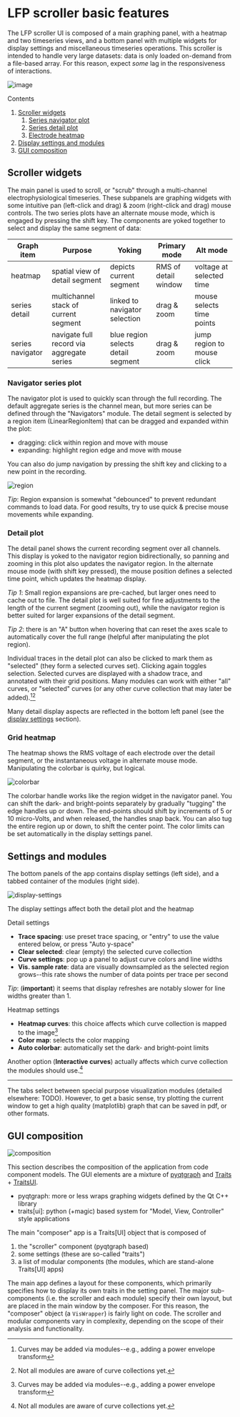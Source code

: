 # LFP scroller basic features

The LFP scroller UI is composed of a main graphing panel, with a heatmap and two timeseries views, and a bottom panel with multiple widgets for display settings and miscellaneous timeseries operations. This scroller is intended to handle very large datasets: data is only loaded on-demand from a file-based array. For this reason, expect *some* lag in the responsiveness of interactions.

![image](images/scroller-components.png)

Contents

1. [Scroller widgets](#scroller-overview)
    1. [Series navigator plot](#navigator)
    2. [Series detail plot](#detail)
    3. [Electrode heatmap](#heatmap)
1. [Display settings and modules](#traits-panel)
1. [GUI composition](#gui-composition)

## Scroller widgets <a name="scroller-overview"></a>

The main panel is used to scroll, or "scrub" through a multi-channel electrophysiological timeseries. 
These subpanels are graphing widgets with some intuitive pan (left-click and drag) & zoom (right-click and drag) mouse controls.
The two series plots have an alternate mouse mode, which is engaged by pressing the shift key.
The components are yoked together to select and display the same segment of data:


| Graph item | Purpose | Yoking | Primary mode | Alt mode |
| ---------- | ------- | ------ | ------------ | -------- |
| heatmap | spatial view of detail segment | depicts current segment | RMS of detail window | voltage at selected time |
| series detail | multichannel stack of current segment | linked to navigator selection | drag & zoom | mouse selects time points |
| series navigator | navigate full record via aggregate series | blue region selects detail segment | drag & zoom | jump region to mouse click |


### Navigator series plot <a name="navigator"></a>

The navigator plot is used to quickly scan through the full recording. 
The default aggregate series is the channel mean, but more series can be defined through the "Navigators" module.
The detail segment is selected by a region item (LinearRegionItem) that can be dragged and expanded within the plot:

* dragging: click within region and move with mouse
* expanding: highlight region edge and move with mouse

You can also do jump navigation by pressing the shift key and clicking to a new point in the recording.

![region](images/segment-region.png)

*Tip*: Region expansion is somewhat "debounced" to prevent redundant commands to load data. For good results, try to use quick & precise mouse movements while expanding.

### Detail plot <a name="detail"></a>

The detail panel shows the current recording segment over all channels. 
This display is yoked to the navigator region bidirectionally, so panning and zooming in this plot also updates the navigator region.
In the alternate mouse mode (with shift key pressed), the mouse position defines a selected time point, which updates the heatmap display.

*Tip 1*: Small region expansions are pre-cached, but larger ones need to cache out to file. 
The detail plot is well suited for fine adjustments to the length of the current segment (zooming out), while the navigator region is better suited for larger expansions of the detail segment.

*Tip 2*: there is an "A" button when hovering that can reset the axes scale to automatically cover the full range (helpful after manipulating the plot region).

Individual traces in the detail plot can also be clicked to mark them as "selected" (they form a selected curves set). 
Clicking again toggles selection.
Selected curves are displayed with a shadow trace, and annotated with their grid positions.
Many modules can work with either "all" curves, or "selected" curves (or any other curve collection that may later be added).[^1][^2]

Many detail display aspects are reflected in the bottom left panel (see the [display settings](#traits-panel) section).

### Grid heatmap <a name="heatmap"></a>

The heatmap shows the RMS voltage of each electrode over the detail segment, or the instantaneous voltage in alternate mouse mode.
Manipulating the colorbar is quirky, but logical.

![colorbar](images/colorbar.png)

The colorbar handle works like the region widget in the navigator panel. You can shift the dark- and bright-points separately by gradually "tugging" the edge handles up or down. 
The end-points should shift by increments of 5 or 10 micro-Volts, and when released, the handles snap back.
You can also tug the entire region up or down, to shift the center point.
The color limits can be set automatically in the display settings panel.

## Settings and modules <a name="traits-panel"></a>

The bottom panels of the app contains display settings (left side), and a tabbed container of the modules (right side).

![display-settings](images/display-settings.png)

The display settings affect both the detail plot and the heatmap

Detail settings
* **Trace spacing**: use preset trace spacing, or "entry" to use the value entered below, or press "Auto y-space"
* **Clear selected**: clear (empty) the selected curve collection
* **Curve settings**: pop up a panel to adjust curve colors and line widths
* **Vis. sample rate**: data are visually downsampled as the selected region grows--this rate shows the number of data points per trace per second

*Tip*: (**important**) it seems that display refreshes are notably slower for line widths greater than 1.

Heatmap settings
* **Heatmap curves**: this choice affects which curve collection is mapped to the image[^1]
* **Color map**: selects the color mapping
* **Auto colorbar**: automatically set the dark- and bright-point limits

Another option (**Interactive curves**) actually affects which curve collection the modules should use.[^2]

---

The tabs select between special purpose visualization modules (detailed elsewhere: TODO).
However, to get a basic sense, try plotting the current window to get a high quality (matplotlib) graph that can be saved in pdf, or other formats.

## GUI composition <a name="gui-composition"></a>

![composition](images/app-composition.png)

This section describes the composition of the application from code component models.
The GUI elements are a mixture of [pyqtgraph](https://pyqtgraph.readthedocs.io/en/latest/) and [Traits](https://docs.enthought.com/traits/traits_user_manual/defining.html) + [TraitsUI](https://docs.enthought.com/traitsui/).

* pyqtgraph: more or less wraps graphing widgets defined by the Qt C++ library
* traits[ui]: python (+magic) based system for "Model, View, Controller" style applications

The main "composer" app is a Traits[UI] object that is composed of 

1. the "scroller" component (pyqtgraph based)
2. some settings (these are so-called "traits")
3. a list of modular components (the modules, which are stand-alone Traits[UI] apps)

The main app defines a layout for these components, which primarily specifies how to display its own traits in the setting panel.
The major sub-components (i.e. the scroller and each module) specify their own layout, but are placed in the main window by the composer.
For this reason, the "composer" object (a `VisWrapper`) is fairly light on code.
The scroller and modular components vary in complexity, depending on the scope of their analysis and functionality.

[^1]: Curves may be added via modules--e.g., adding a power envelope transform
[^2]: Not all modules are aware of curve collections yet.
